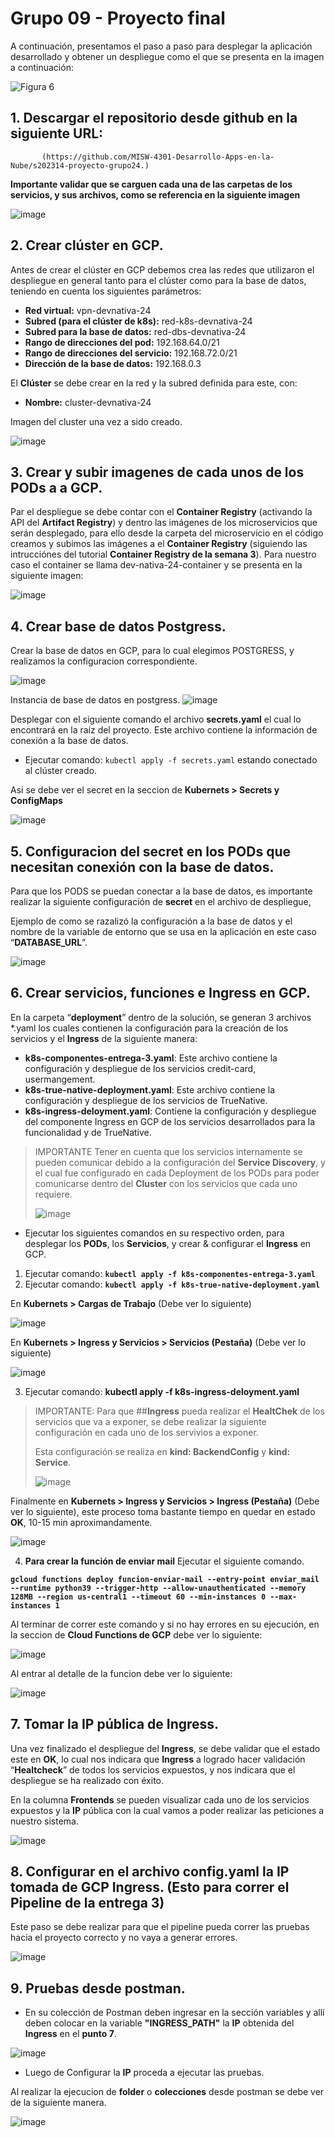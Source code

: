 # Grupo 09 - Proyecto final

A continuación, presentamos el paso a paso para desplegar la aplicación desarrollado y obtener un despliegue como el que se presenta en la imagen a continuación:

![Figura 6](https://github.com/MISW-4301-Desarrollo-Apps-en-la-Nube/s202314-proyecto-grupo24/assets/111831086/a8ec50f1-6c32-4499-9015-3742b325c36c)


## 1. Descargar el repositorio desde github en la siguiente URL: 
           (https://github.com/MISW-4301-Desarrollo-Apps-en-la-Nube/s202314-proyecto-grupo24.)

 **Importante validar que se carguen cada una de las carpetas de los servicios, y sus archivos, como se referencia en la siguiente imagen**

![image](https://github.com/MISW-4301-Desarrollo-Apps-en-la-Nube/s202314-proyecto-grupo24/assets/111831086/186d155e-0acf-4c7e-a9cf-e6867baa0612)

## 2. Crear clúster en GCP.

Antes de crear el clúster en GCP debemos crea las redes que utilizaron el despliegue en general tanto para el clúster como para la base de datos, teniendo en cuenta los siguientes parámetros:

- **Red virtual:** vpn-devnativa-24 
- **Subred (para el clúster de k8s):** red-k8s-devnativa-24
- **Subred para la base de datos:** red-dbs-devnativa-24
- **Rango de direcciones del pod:** 192.168.64.0/21 
- **Rango de direcciones del servicio:** 192.168.72.0/21
- **Dirección de la base de datos:** 192.168.0.3

El **Clúster** se debe crear en la red y la subred definida para este, con: 

- **Nombre:** cluster-devnativa-24

Imagen del cluster una vez a sido creado.

![image](https://github.com/MISW-4301-Desarrollo-Apps-en-la-Nube/s202314-proyecto-grupo24/assets/111831086/41c9a985-4e32-4701-a706-56cbcb3c0e07)


## 3. Crear y subir imagenes de cada unos de los PODs a a GCP.

Par el despliegue se debe contar con el **Container Registry** (activando la API del **Artifact Registry**) y dentro las imágenes de los microservicios que serán desplegado, para ello desde la carpeta del microservicio en el código creamos y subimos las imágenes a el **Container Registry** (siguiendo las intrucciónes del tutorial **Container Registry de la semana 3**). Para nuestro caso el container se llama dev-nativa-24-container y se presenta en la siguiente imagen:

![image](https://github.com/MISW-4301-Desarrollo-Apps-en-la-Nube/s202314-proyecto-grupo24/assets/111831086/66ce8457-997e-4742-af19-b7807a116730)


## 4. Crear base de datos Postgress.

Crear la base de datos en GCP, para lo cual elegimos POSTGRESS, y realizamos la configuracion correspondiente.

![image](https://github.com/MISW-4301-Desarrollo-Apps-en-la-Nube/s202314-proyecto-grupo24/assets/111831086/dc1c4ffa-da5f-4e84-8c0a-7cca643bd5c7)

Instancia de base de datos en postgress.
![image](https://github.com/MISW-4301-Desarrollo-Apps-en-la-Nube/s202314-proyecto-grupo24/assets/111831086/dd25e911-a4c7-4f67-8655-bf96c574589b)

Desplegar con el siguiente comando el archivo **secrets.yaml** el cual lo encontrará en la raíz del proyecto. Este archivo contiene la información de conexión a la base de datos.

* Ejecutar comando: `kubectl apply -f secrets.yaml` estando conectado al clúster creado.

Asi se debe ver el secret en la seccion de **Kubernets > Secrets y ConfigMaps**

![image](https://github.com/MISW-4301-Desarrollo-Apps-en-la-Nube/s202314-proyecto-grupo24/assets/111831086/9808297d-8736-4c15-a78e-66093bdad655)


## 5. Configuracion del secret en los PODs que necesitan conexión con la base de datos.

Para que los PODS se puedan conectar a la base de datos, es importante realizar la siguiente configuración de **secret** en el archivo de despliegue, 

Ejemplo de como se razalizó la configuración a la base de datos y el nombre de la variable de entorno que se usa en la aplicación en este caso “**DATABASE_URL**”.

![image](https://github.com/MISW-4301-Desarrollo-Apps-en-la-Nube/s202314-proyecto-grupo24/assets/111831086/dcea6218-dec0-4e87-9019-b12f42e6f0f0)

## 6. Crear servicios, funciones e Ingress en GCP.

En la carpeta  “**deployment**” dentro de la solución, se generan 3 archivos *.yaml los cuales contienen la configuración para la creación de los servicios y el **Ingress** de la siguiente manera: 

* **k8s-componentes-entrega-3.yaml**: Este archivo contiene la configuración y despliegue de los servicios credit-card, usermangement.
* **k8s-true-native-deployment.yaml**: Este archivo contiene la configuración y despliegue de los servicios de TrueNative.
* **k8s-ingress-deloyment.yaml**: Contiene la configuración y despliegue del componente Ingress en GCP de los servicios desarrollados para la funcionalidad y de TrueNative.

> IMPORTANTE Tener en cuenta que los servicios internamente se pueden comunicar debido a la configuración del **Service Discovery**, y el cual fue configurado en cada Deployment de los PODs para poder comunicarse dentro del **Cluster** con los servicios que cada uno requiere.
>
> ![image](https://github.com/MISW-4301-Desarrollo-Apps-en-la-Nube/s202314-proyecto-grupo24/assets/111831086/063d0b1f-9948-42f8-a6f1-b3e8873eaa6e)



* Ejecutar los siguientes comandos en su respectivo orden, para desplegar los **PODs**, los **Servicios**, y crear & configurar el **Ingress** en GCP.

1.	Ejecutar comando:  **`kubectl apply -f k8s-componentes-entrega-3.yaml`**
2.	Ejecutar comando:  **`kubectl apply -f k8s-true-native-deployment.yaml`**


En **Kubernets > Cargas de Trabajo** (Debe ver lo siguiente)

![image](https://github.com/MISW-4301-Desarrollo-Apps-en-la-Nube/s202314-proyecto-grupo24/assets/111831086/30dc1ecc-cd6c-478f-ba21-6cf5f1bf0664)


En **Kubernets > Ingress y Servicios > Servicios (Pestaña)** (Debe ver lo siguiente) 

![image](https://github.com/MISW-4301-Desarrollo-Apps-en-la-Nube/s202314-proyecto-grupo24/assets/111831086/893c1fe8-97f7-41e9-bd4b-029914a0e493)


3.	Ejecutar comando: **kubectl apply -f k8s-ingress-deloyment.yaml**

> IMPORTANTE: Para que ##**Ingress** pueda realizar el **HealtChek** de los servicios que va a exponer, se debe realizar la siguiente configuración en cada uno de los servivios a exponer.
>
> Esta configuración se realiza en **kind: BackendConfig** y  **kind: Service**.
> 
> ![image](https://github.com/MISW-4301-Desarrollo-Apps-en-la-Nube/s202314-proyecto-grupo24/assets/111831086/39f7cfd2-9548-4b33-b788-a5cbff940633)



Finalmente en **Kubernets > Ingress y Servicios > Ingress (Pestaña)** (Debe ver lo siguiente), este proceso toma bastante tiempo en quedar en estado **OK**, 10-15 min aproximandamente.

![image](https://github.com/MISW-4301-Desarrollo-Apps-en-la-Nube/s202314-proyecto-grupo24/assets/111831086/37a48a9b-ed5d-498c-ba8d-4a2449c74497)


4. **Para crear la función de enviar mail** Ejecutar el siguiente comando.
 
**`gcloud functions deploy funcion-enviar-mail --entry-point enviar_mail --runtime python39 --trigger-http --allow-unauthenticated --memory 128MB --region us-central1 --timeout 60 --min-instances 0 --max-instances 1`**

Al terminar de correr este comando y si no hay errores en su ejecución, en la seccion de **Cloud Functions de GCP** debe ver lo siguiente:

![image](https://github.com/MISW-4301-Desarrollo-Apps-en-la-Nube/s202314-proyecto-grupo24/assets/111831086/7e56674d-1a04-47e2-9950-5a99df7efa09)

Al entrar al detalle de la funcion debe ver lo siguiente:

![image](https://github.com/MISW-4301-Desarrollo-Apps-en-la-Nube/s202314-proyecto-grupo24/assets/111831086/917b253b-e76c-4040-afe6-8a6245164d61)


## 7. Tomar la IP pública de Ingress.

Una vez finalizado el despliegue del **Ingress**, se debe validar que el estado este en **OK**, lo cual nos indicara que **Ingress** a logrado hacer validación “**Healtcheck**” de todos los servicios expuestos, y nos indicara que el despliegue se ha realizado con éxito.

En la columna **Frontends** se pueden visualizar cada uno de los servicios expuestos y la **IP** pública con la cual vamos a poder realizar las peticiones a nuestro sistema.


![image](https://github.com/MISW-4301-Desarrollo-Apps-en-la-Nube/s202314-proyecto-grupo24/assets/111831086/f448d361-7a75-4ab8-9d97-d1d3d1712930)


## 8. Configurar en el archivo **config.yaml** la IP tomada de GCP Ingress. (Esto para correr el Pipeline de la entrega 3)

Este paso se debe realizar para que el pipeline pueda correr las pruebas hacia el proyecto correcto y no vaya a generar errores.

![image](https://github.com/MISW-4301-Desarrollo-Apps-en-la-Nube/s202314-proyecto-grupo24/assets/111831086/399562bc-ea3a-4520-b6ba-d092eca6e7d1)


## 9. Pruebas desde postman.

* En su colección de Postman deben ingresar en la sección variables y allí deben colocar en la variable **"INGRESS_PATH"** la **IP** obtenida del **Ingress** en el **punto 7**.

![image](https://github.com/MISW-4301-Desarrollo-Apps-en-la-Nube/s202314-proyecto-grupo24/assets/111831086/ef8bde64-53bb-40de-a3ce-0ee3a8395e09)



* Luego de Configurar la **IP** proceda a ejecutar las pruebas. 

Al realizar la ejecucion de **folder**  o **colecciones** desde postman se debe ver de la siguiente manera. 

![image](https://github.com/MISW-4301-Desarrollo-Apps-en-la-Nube/s202314-proyecto-grupo24/assets/111831086/a25a7f98-9fb4-4dda-b288-68df10a4d5b7)
